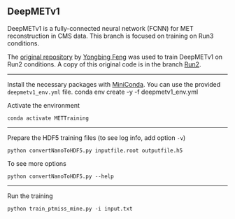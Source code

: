 ## DeepMETv1

DeepMETv1 is a fully-connected neural network (FCNN) for MET reconstruction in CMS data. This branch is focused on training on Run3 conditions.

The [original repository](https://github.com/yongbinfeng/DeepMETTraining) by [Yongbing Feng](https://github.com/yongbinfeng) was used to train DeepMETv1 on Run2 conditions. A copy of this original code is in the branch [Run2](https://github.com/DeepMETv2/DeepMETv1/tree/Run2).

---

Install the necessary packages with [MiniConda](https://docs.conda.io/en/latest/miniconda.html). You can use the provided `deepmetv1_env.yml` file.
conda env create -y -f deepmetv1_env.yml

Activate the environment

```
conda activate METTraining
```

---

Prepare the HDF5 training files (to see log info, add option `-v`)

```
python convertNanoToHDF5.py inputfile.root outputfile.h5
```

To see more options

```
python convertNanoToHDF5.py --help
```

---

Run the training
```
python train_ptmiss_mine.py -i input.txt
```
